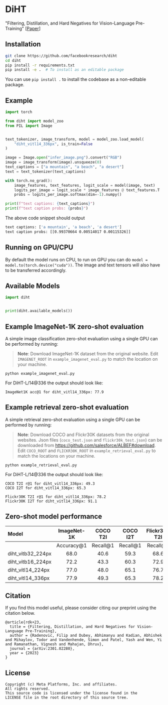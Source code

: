 # DiHT
"Filtering, Distillation, and Hard Negatives for Vision-Language Pre-Training" [[Paper](https://arxiv.org/abs/2301.02280)]

## Installation

```bash
git clone https://github.com/facebookresearch/diht
cd diht
pip install -r requirements.txt
pip install -e .  # To install as an editable package
```

You can use `pip install .` to install the codebase as a non-editable package.

## Example

```python
import torch

from diht import model_zoo
from PIL import Image


text_tokenizer, image_transform, model = model_zoo.load_model(
    "diht_vitl14_336px", is_train=False
)

image = Image.open("infer_image.png").convert("RGB")
image = image_transform(image).unsqueeze(0)
text_captions = ["a mountain", "a beach", "a desert"]
text = text_tokenizer(text_captions)

with torch.no_grad():
    image_features, text_features, logit_scale = model(image, text)
    logits_per_image = logit_scale * image_features @ text_features.T
    probs = logits_per_image.softmax(dim=-1).numpy()

print(f"text captions: {text_captions}")
print(f"text caption probs: {probs}")
```

The above code snippet should output
```bash
text captions: ['a mountain', 'a beach', 'a desert']
text caption probs: [[0.99370664 0.00514017 0.00115326]]
```

## Running on GPU/CPU

By default the model runs on CPU, to run on GPU you can do `model = model.to(torch.device("cuda"))`. The image and text tensors will also have to be transferred accordingly.

## Available Models

```python
import diht


print(diht.available_models())
```

## Example ImageNet-1K zero-shot evaluation

A simple image classification zero-shot evaluation using a single GPU can be performed by running:
> **Note**: Download ImageNet-1K dataset from the original website. Edit `IMAGENET_ROOT` in `example_imagenet_eval.py` to match the location on your machine.
```
python example_imagenet_eval.py
```
For DiHT-L/14@336 the output should look like:
```
ImageNet1K acc@1 for diht_vitl14_336px: 77.9
```

## Example retrieval zero-shot evaluation

A simple retrieval zero-shot evaluation using a single GPU can be performed by running:
> **Note**: Download COCO and Flickr30K datasets from the original websites. Json files (`coco_test.json` and `flickr30k_test.json`) can be downloaded from https://github.com/salesforce/ALBEF#download. Edit `COCO_ROOT` and `FLICKR30K_ROOT` in `example_retrieval_eval.py` to match the locations on your machine.
```
python example_retrieval_eval.py
```
For DiHT-L/14@336 the output should look like:
```
COCO T2I r@1 for diht_vitl14_336px: 49.3
COCO I2T for diht_vitl14_336px: 65.3

Flickr30K T2I r@1 for diht_vitl14_336px: 78.2
Flickr30K I2T for diht_vitl14_336px: 91.1
```

## Zero-shot model performance

| Model | ImageNet-1K | COCO T2I | COCO I2T | Flickr30K T2I | Flickr30K I2T |
| :---  |    :----:   |  :----:  |  :----:  |     :----:    |     :----:    |
|       |  Accuracy@1 | Recall@1 | Recall@1 |    Recall@1   |    Recall@1   |
| diht_vitb32_224px      | 68.0 | 40.6 | 59.3 | 68.6 | 84.4 |
| diht_vitb16_224px      | 72.2 | 43.3 | 60.3 | 72.9 | 89.8 |
| diht_vitl14_224px      | 77.0 | 48.0 | 65.1 | 76.7 | 92.0 |
| diht_vitl14_336px      | 77.9 | 49.3 | 65.3 | 78.2 | 91.1 |


## Citation
If you find this model useful, please consider citing our preprint using the citation below.
```
@article{rdk+23,
  title = {Filtering, Distillation, and Hard Negatives for Vision-Language Pre-Training},
  author = {Radenovic, Filip and Dubey, Abhimanyu and Kadian, Abhishek and Mihaylov, Todor and Vandenhende, Simon and Patel, Yash and Wen, Yi and Ramanathan, Vignesh and Mahajan, Dhruv},
  journal = {arXiv:2301.02280},
  year = {2023}
}
```

## License
```
Copyright (c) Meta Platforms, Inc. and affiliates.
All rights reserved.
This source code is licensed under the license found in the
LICENSE file in the root directory of this source tree.
```
